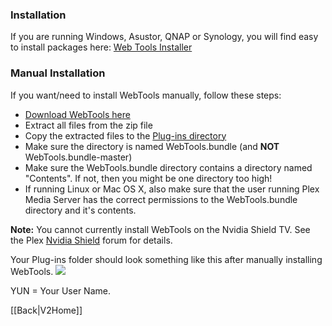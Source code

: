 ### Installation

If you are running Windows, Asustor, QNAP or Synology, you will find easy to install packages here:
[Web Tools Installer](https://github.com/ukdtom/WTInstaller/releases/latest)

### Manual Installation
If you want/need to install WebTools manually, follow these steps:

* [Download WebTools here](https://github.com/ukdtom/WebTools.bundle/releases/latest) 
* Extract all files from the zip file
* Copy the extracted files to the [Plug-ins directory](https://support.plex.tv/hc/en-us/articles/201106098)
* Make sure the directory is named WebTools.bundle (and **NOT** WebTools.bundle-master)
* Make sure the WebTools.bundle directory contains a directory named "Contents". If not, then you might be one directory too high!
* If running Linux or Mac OS X, also make sure that the user running Plex Media Server has the correct permissions to the WebTools.bundle directory and it's contents.

**Note:** You cannot currently install WebTools on the Nvidia Shield TV. See the Plex [Nvidia Shield](https://forums.plex.tv/categories/nvidia-shield) forum for details.

Your Plug-ins folder should look something like this after manually installing WebTools.
![](https://github.com/ukdtom/WebTools.bundle/tree/master/Wiki/WebTools/images/IWT-image01.jpg)

YUN = Your User Name.

[[Back|V2Home]]